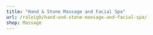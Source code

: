 ```yaml
---
title: "Hand & Stone Massage and Facial Spa"
url: /raleigh/hand-und-stone-massage-and-facial-spa/
shop: Massage
---
```


